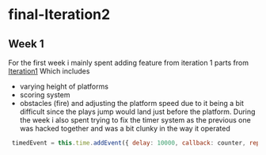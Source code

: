 # final-Iteration2
## Week 1
For the first week  i mainly spent adding feature from iteration 1 
parts from [Iteration1](https://github.com/JAX3/Runner-game-Iteration1) Which includes 
- varying height of platforms
- scoring system
- obstacles (fire)
and adjusting the platform speed due to it being a bit difficult  since the plays jump would land just before the platform.
During the week i also spent trying to fix the timer system as the previous one was hacked together and was a bit clunky in the way it operated 
```javascript
 timedEvent = this.time.addEvent({ delay: 10000, callback: counter, repeat: 10, startAt: 8000 });
 ```


